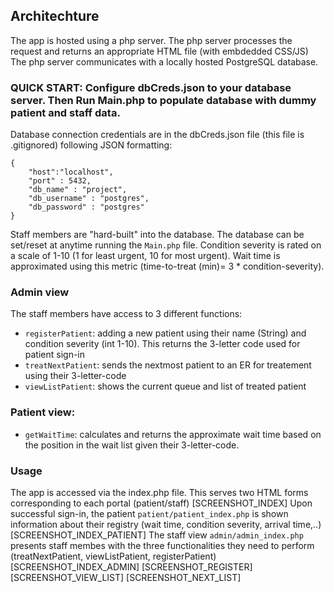 ## Architechture
The app is hosted using a php server. The php server processes the request and returns an appropriate HTML file (with embdedded CSS/JS)
The php server communicates with a locally hosted PostgreSQL database. 

### QUICK START: Configure dbCreds.json to your database server. Then Run Main.php to populate database with dummy patient and staff data.

Database connection credentials are in the dbCreds.json file (this file is .gitignored) following JSON formatting:
```JS
{
    "host":"localhost",
    "port" : 5432,
    "db_name" : "project",
    "db_username" : "postgres",
    "db_password" : "postgres"
}
```
Staff members are "hard-built" into the database. The database can be set/reset at anytime running the ``Main.php`` file. 
Condition severity is rated on a scale of 1-10 (1 for least urgent, 10 for most urgent). Wait time is approximated using this metric (time-to-treat (min)= 3 * condition-severity). 

### Admin view
The staff members have access to 3 different functions:
- ``registerPatient``: adding a new patient using their name (String) and condition severity (int 1-10). This returns the 3-letter code used for patient sign-in
- ``treatNextPatient``: sends the nextmost patient to an ER for treatement using their 3-letter-code
- ``viewListPatient``: shows the current queue and list of treated patient

### Patient view:
- ``getWaitTime``: calculates and returns the approximate wait time based on the position in the wait list given their 3-letter-code. 

### Usage
The app is accessed via the index.php file. This serves two HTML forms corresponding to each portal (patient/staff)
[SCREENSHOT_INDEX]
Upon successful sign-in, the patient ``patient/patient_index.php`` is shown information about their registry (wait time, condition severity, arrival time,..)
[SCREENSHOT_INDEX_PATIENT]
The staff view ``admin/admin_index.php`` presents staff membes with the three functionalities they need to perform (treatNextPatient, viewListPatient, registerPatient)
[SCREENSHOT_INDEX_ADMIN]
[SCREENSHOT_REGISTER]
[SCREENSHOT_VIEW_LIST]
[SCREENSHOT_NEXT_LIST]
